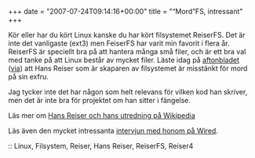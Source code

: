 +++
date = "2007-07-24T09:14:16+00:00"
title = "“Mord”FS, intressant"
+++

Kör eller har du kört Linux kanske du har kört filsystemet ReiserFS. Det är inte det vanligaste (ext3) men FeiserFS har varit min favorit i flera år. ReiserFS är speciellt bra på att hantera många små filer, och är ett bra val med tanke på att Linux består av mycket filer. Läste idag på [aftonbladet][1] ([via][2]) att Hans Reiser som är skaparen av filsystemet är misstänkt för mord på sin exfru.

Jag tycker inte det har någon som helt relevans för vilken kod han skriver, men det är inte bra för projektet om han sitter i fängelse.

Läs mer om [Hans Reiser och hans utredning på Wikipedia][3]

Läs även den mycket intressanta [intervjun med honom på Wired][4].

:: Linux, Filsystem, Reiser, Hans Reiser, ReiserFS, Reiser4

<small></small>

 [1]: http://www.aftonbladet.se/vss/nyheter/story/0,2789,1125142,00.html
 [2]: http://www.linuxportalen.se/node/6931
 [3]: http://en.wikipedia.org/wiki/Hans_Reiser
 [4]: http://www.wired.com/techbiz/people/magazine/15-07/ff_hansreiser
